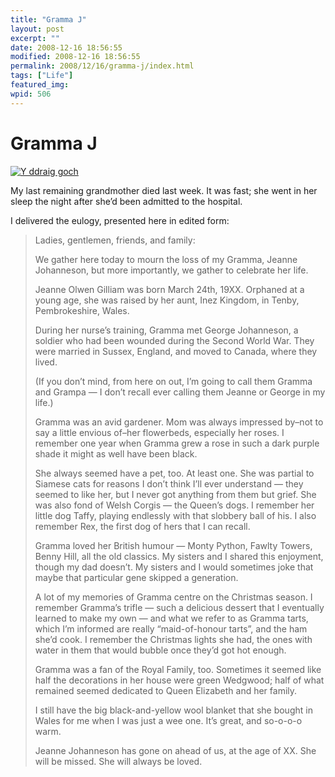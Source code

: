 ```yaml
---
title: "Gramma J"
layout: post
excerpt: ""
date: 2008-12-16 18:56:55
modified: 2008-12-16 18:56:55
permalink: 2008/12/16/gramma-j/index.html
tags: ["Life"]
featured_img: 
wpid: 506
---
```


# Gramma J

[![Y ddraig goch](http://farm4.static.flickr.com/3259/3101610898_dafc19f772_m.jpg)](http://www.flickr.com/photos/pj/3101610898/ "Y ddraig goch by Patrick Johanneson, on Flickr")

My last remaining grandmother died last week. It was fast; she went in her sleep the night after she’d been admitted to the hospital.

I delivered the eulogy, presented here in edited form:

> Ladies, gentlemen, friends, and family:
> 
> We gather here today to mourn the loss of my Gramma, Jeanne Johanneson, but more importantly, we gather to celebrate her life.
> 
> Jeanne Olwen Gilliam was born March 24th, 19XX. Orphaned at a young age, she was raised by her aunt, Inez Kingdom, in Tenby, Pembrokeshire, Wales.
> 
> During her nurse’s training, Gramma met George Johanneson, a soldier who had been wounded during the Second World War. They were married in Sussex, England, and moved to Canada, where they lived.
> 
> (If you don’t mind, from here on out, I’m going to call them Gramma and Grampa — I don’t recall ever calling them Jeanne or George in my life.)
> 
> Gramma was an avid gardener. Mom was always impressed by–not to say a little envious of–her flowerbeds, especially her roses. I remember one year when Gramma grew a rose in such a dark purple shade it might as well have been black.
> 
> She always seemed have a pet, too. At least one. She was partial to Siamese cats for reasons I don’t think I’ll ever understand — they seemed to like her, but I never got anything from them but grief. She was also fond of Welsh Corgis — the Queen’s dogs. I remember her little dog Taffy, playing endlessly with that slobbery ball of his. I also remember Rex, the first dog of hers that I can recall.
> 
> Gramma loved her British humour — Monty Python, Fawlty Towers, Benny Hill, all the old classics. My sisters and I shared this enjoyment, though my dad doesn’t. My sisters and I would sometimes joke that maybe that particular gene skipped a generation.
> 
> A lot of my memories of Gramma centre on the Christmas season. I remember Gramma’s trifle — such a delicious dessert that I eventually learned to make my own — and what we refer to as Gramma tarts, which I’m informed are really “maid-of-honour tarts”, and the ham she’d cook. I remember the Christmas lights she had, the ones with water in them that would bubble once they’d got hot enough.
> 
> Gramma was a fan of the Royal Family, too. Sometimes it seemed like half the decorations in her house were green Wedgwood; half of what remained seemed dedicated to Queen Elizabeth and her family.
> 
> I still have the big black-and-yellow wool blanket that she bought in Wales for me when I was just a wee one. It’s great, and so-o-o-o warm.
> 
> Jeanne Johanneson has gone on ahead of us, at the age of XX. She will be missed. She will always be loved.